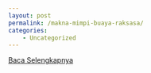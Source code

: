```yaml
---
layout: post
permalink: /makna-mimpi-buaya-raksasa/
categories:
    - Uncategorized
---
```


[Baca Selengkapnya](/10)
